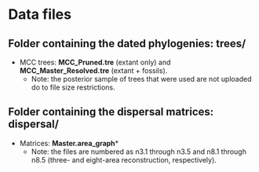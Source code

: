 # Data files  

## Folder containing the dated phylogenies: **trees/**  
- MCC trees: **MCC_Pruned.tre** (extant only) and **MCC_Master_Resolved.tre** (extant + fossils).  
  - Note: the posterior sample of trees that were used are not uploaded do to file size restrictions.
  
## Folder containing the dispersal matrices: **dispersal/**  
- Matrices: **Master.area_graph***
  - Note: the files are numbered as n3.1 through n3.5 and n8.1 through n8.5 (three- and eight-area reconstruction, respectively).  
